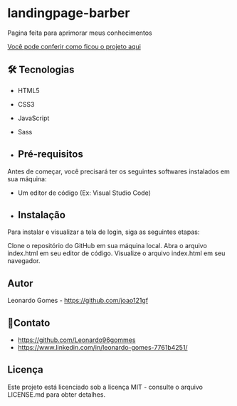 # landingpage-barber
Pagina feita para aprimorar meus conhecimentos

[Você pode conferir como ficou o projeto aqui](https://landingpage-barber-mu.vercel.app/)

## 🛠 Tecnologias
* HTML5
* CSS3
* JavaScript
* Sass

* ## Pré-requisitos

 Antes de começar, você precisará ter os seguintes softwares instalados em sua máquina:

* Um editor de código (Ex: Visual Studio Code)

* ## Instalação
Para instalar e visualizar a tela de login, siga as seguintes etapas:

Clone o repositório do GitHub em sua máquina local.
Abra o arquivo index.html em seu editor de código.
Visualize o arquivo index.html em seu navegador.

## Autor
Leonardo Gomes - https://github.com/joao121gf

## 💬Contato
* https://github.com/Leonardo96gommes
* https://www.linkedin.com/in/leonardo-gomes-7761b4251/

## Licença
Este projeto está licenciado sob a licença MIT - consulte o arquivo LICENSE.md para obter detalhes.
